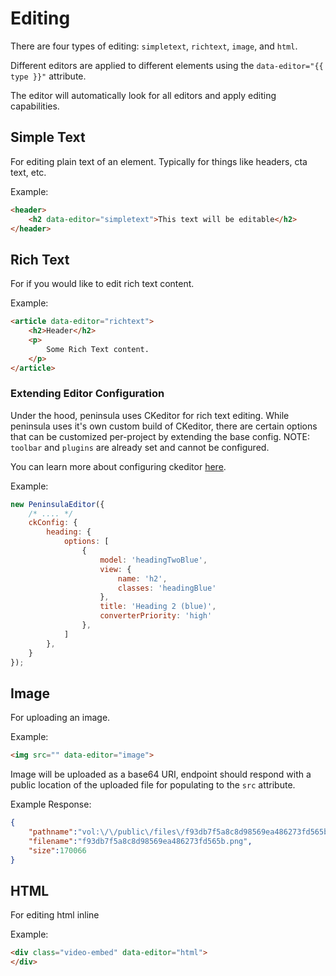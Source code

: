 # Editing

There are four types of editing: `simpletext`, `richtext`, `image`, and `html`.

Different editors are applied to different elements using the `data-editor="{{ type }}"` attribute.

The editor will automatically look for all editors and apply editing capabilities.

## Simple Text
For editing plain text of an element. Typically for things like headers, cta text, etc.

Example:

```html
<header>
    <h2 data-editor="simpletext">This text will be editable</h2>
</header>
```

## Rich Text
For if you would like to edit rich text content.

Example: 
```html
<article data-editor="richtext">
    <h2>Header</h2>
    <p>
        Some Rich Text content.
    </p>
</article>
```

### Extending Editor Configuration
Under the hood, peninsula uses CKeditor for rich text editing. While peninsula uses it's own custom build of CKeditor, there are certain options that can be customized per-project by extending the base config. NOTE: `toolbar` and `plugins` are already set and cannot be configured.

You can learn more about configuring ckeditor [here](https://ckeditor.com/docs/ckeditor5/latest/api/module_core_editor_editorconfig-EditorConfig.html).

Example:
```javascript
new PeninsulaEditor({
    /* .... */
    ckConfig: {
        heading: {
            options: [
                {
                    model: 'headingTwoBlue',
                    view: {
                        name: 'h2',
                        classes: 'headingBlue'
                    },
                    title: 'Heading 2 (blue)',
                    converterPriority: 'high'
                },
            ]
        }, 
    }
});
```

## Image
For uploading an image.

Example: 
```html
<img src="" data-editor="image">
```

Image will be uploaded as a base64 URI, endpoint should respond with a public location of the uploaded file for populating to the `src` attribute.

Example Response:
```json
{
    "pathname":"vol:\/\/public\/files\/f93db7f5a8c8d98569ea486273fd565b.png",
    "filename":"f93db7f5a8c8d98569ea486273fd565b.png",
    "size":170066
}
```

## HTML
For editing html inline

Example:
```html
<div class="video-embed" data-editor="html">
</div>
```